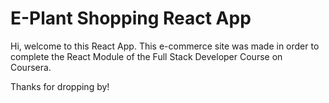 # E-Plant Shopping React App

Hi, welcome to this React App. This e-commerce site was made in order to complete the React Module of the Full Stack Developer Course on Coursera.

Thanks for dropping by!
